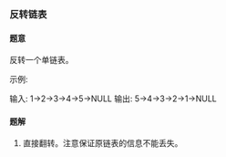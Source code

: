 ### 反转链表
#### 题意
反转一个单链表。

示例:

输入: 1->2->3->4->5->NULL
输出: 5->4->3->2->1->NULL

#### 题解
1. 直接翻转。注意保证原链表的信息不能丢失。
